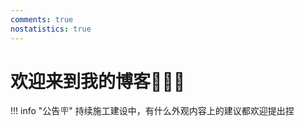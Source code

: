 ```yaml
---
comments: true
nostatistics: true
---
```

# 欢迎来到我的博客👏👏👏

!!! info "公告🪧"
    持续施工建设中，有什么外观内容上的建议都欢迎提出捏


